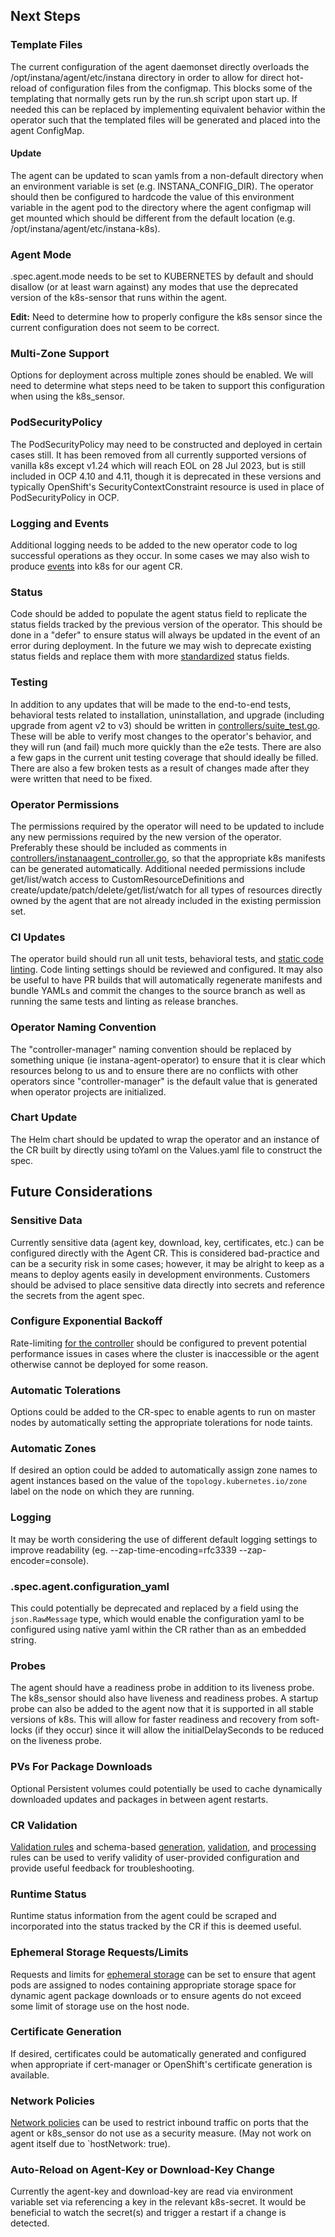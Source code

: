 ## Next Steps

### Template Files

The current configuration of the agent daemonset directly overloads the /opt/instana/agent/etc/instana directory in
order to allow for direct hot-reload of configuration files from the configmap. This blocks some of the templating
that normally gets run by the run.sh script upon start up. If needed this can be replaced by implementing equivalent
behavior within the operator such that the templated files will be generated and placed into the agent ConfigMap.

#### Update

The agent can be updated to scan yamls from a non-default directory when an environment variable is set
(e.g. INSTANA_CONFIG_DIR). The operator should then be configured to hardcode the value of this environment variable in
the agent pod to the directory where the agent configmap will get mounted which should be different from the default
location (e.g. /opt/instana/agent/etc/instana-k8s).

### Agent Mode

.spec.agent.mode needs to be set to KUBERNETES by default and should disallow (or at least warn against) any modes
that use the deprecated version of the k8s-sensor that runs within the agent.

**Edit:** Need to determine how to properly configure the k8s sensor since the
current configuration does not seem to be correct.

### Multi-Zone Support

Options for deployment across multiple zones should be enabled. We will need to determine what steps need to be taken to
support this configuration when using the k8s_sensor.

### PodSecurityPolicy

The PodSecurityPolicy may need to be constructed and deployed in certain cases still. It has been removed from all
currently supported versions of vanilla k8s except v1.24 which will reach EOL on 28 Jul 2023, but is still included in
OCP 4.10 and 4.11, though it is deprecated in these versions and typically OpenShift's SecurityContextConstraint
resource is used in place of PodSecurityPolicy in OCP.

### Logging and Events

Additional logging needs to be added to the new operator code to log successful operations as they occur. In some cases
we may also wish to produce [events](https://kubernetes.io/docs/reference/kubernetes-api/cluster-resources/event-v1/)
into k8s for our agent CR.

### Status

Code should be added to populate the agent status field to replicate the status fields tracked by the previous version
of the operator. This should be done in a "defer" to ensure status will always be updated in the event of an error
during deployment. In the future we may wish to deprecate existing status fields and replace them with more
[standardized](https://pkg.go.dev/k8s.io/apimachinery/pkg/apis/meta/v1#Condition) status fields.

### Testing

In addition to any updates that will be made to the end-to-end tests, behavioral tests related to installation,
uninstallation, and upgrade (including upgrade from agent v2 to v3) should be written in
[controllers/suite_test.go](./controllers/suite_test.go). These will be able to verify most changes to the operator's
behavior, and they will run (and fail) much more quickly than the e2e tests. There are also a few gaps in the current
unit testing coverage that should ideally be filled. There are also a few broken tests as a result of changes made
after they were written that need to be fixed.

### Operator Permissions

The permissions required by the operator will need to be updated to include any new permissions required by the new
version of the operator. Preferably these should be included as comments in
[controllers/instanaagent_controller.go](./controllers/instanaagent_controller.go), so that the appropriate k8s
manifests can be generated automatically. Additional needed permissions include get/list/watch access to
CustomResourceDefinitions and create/update/patch/delete/get/list/watch for all types of resources directly owned by
the agent that are not already included in the existing permission set.

### CI Updates

The operator build should run all unit tests, behavioral tests, and [static code linting](.golangci.yml). Code linting
settings should be reviewed and configured. It may also be useful to have PR builds that will automatically regenerate
manifests and bundle YAMLs and commit the changes to the source branch as well as running the same tests and linting as
release branches.

### Operator Naming Convention

The "controller-manager" naming convention should be replaced by something unique (ie instana-agent-operator) to ensure
that it is clear which resources belong to us and to ensure there are no conflicts with other operators since
"controller-manager" is the default value that is generated when operator projects are initialized.

### Chart Update

The Helm chart should be updated to wrap the operator and an instance of the CR built by directly using toYaml on the
Values.yaml file to construct the spec.

## Future Considerations

### Sensitive Data

Currently sensitive data (agent key, download, key, certificates, etc.) can be configured directly with the Agent CR.
This is considered bad-practice and can be a security risk in some cases; however, it may be alright to keep as a means
to deploy agents easily in development environments. Customers should be advised to place sensitive data directly into
secrets and reference the secrets from the agent spec.

### Configure Exponential Backoff

Rate-limiting [for the controller](https://danielmangum.com/posts/controller-runtime-client-go-rate-limiting/) should
be configured to prevent potential performance issues in cases where the cluster is inaccessible or the agent otherwise
cannot be deployed for some reason.

### Automatic Tolerations

Options could be added to the CR-spec to enable agents to run on master nodes by automatically setting the appropriate
tolerations for node taints.

### Automatic Zones

If desired an option could be added to automatically assign zone names to agent instances based on the value of the
`topology.kubernetes.io/zone` label on the node on which they are running.

### Logging

It may be worth considering the use of different default logging settings to improve readability
(eg. --zap-time-encoding=rfc3339 --zap-encoder=console).

### .spec.agent.configuration_yaml

This could potentially be deprecated and replaced by a field using the `json.RawMessage` type, which would enable the
configuration yaml to be configured using native yaml within the CR rather than as an embedded string.

### Probes

The agent should have a readiness probe in addition to its liveness probe. The k8s_sensor should also have liveness and
readiness probes. A startup probe can also be added to the agent now that it is supported in all stable versions of k8s.
This will allow for faster readiness and recovery from soft-locks (if they occur) since it will allow the
initialDelaySeconds to be reduced on the liveness probe.

### PVs For Package Downloads

Optional Persistent volumes could potentially be used to cache dynamically downloaded updates and packages in between
agent restarts.

### CR Validation

[Validation rules](https://kubernetes.io/blog/2022/09/23/crd-validation-rules-beta/) and schema-based
[generation](https://book.kubebuilder.io/reference/markers/crd.html),
[validation](https://book.kubebuilder.io/reference/markers/crd-validation.html), and
[processing](https://book.kubebuilder.io/reference/markers/crd-processing.html) rules can be used to verify validity of
user-provided configuration and provide useful feedback for troubleshooting.

### Runtime Status

Runtime status information from the agent could be scraped and incorporated into the status tracked by the CR if this
is deemed useful.

### Ephemeral Storage Requests/Limits

Requests and limits for
[ephemeral storage](https://kubernetes.io/docs/concepts/configuration/manage-resources-containers/#setting-requests-and-limits-for-local-ephemeral-storage)
can be set to ensure that agent pods are assigned to nodes containing appropriate storage space for dynamic agent
package downloads or to ensure agents do not exceed some limit of storage use on the host node.

### Certificate Generation

If desired, certificates could be automatically generated and configured when appropriate if cert-manager or
OpenShift's certificate generation is available.

### Network Policies

[Network policies](https://kubernetes.io/docs/concepts/services-networking/network-policies/) can be used to restrict
inbound traffic on ports that the agent or k8s_sensor do not use as a security measure. (May not work on agent itself
due to `hostNetwork: true).

### Auto-Reload on Agent-Key or Download-Key Change

Currently the agent-key and download-key are read via environment variable set via referencing a key in the relevant
k8s-secret. It would be beneficial to watch the secret(s) and trigger a restart if a change is detected.